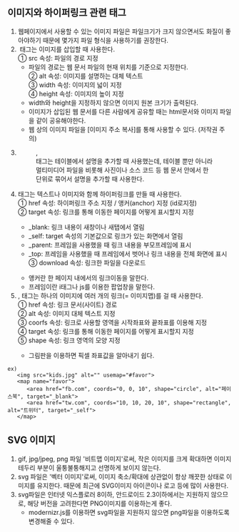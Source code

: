 ## 이미지와 하이퍼링크 관련 태그

1. 웹페이지에서 사용할 수 있는 이미지 파일은 파일크기가 크지 않으면서도 화질이 좋아야하기 때문에 몇가지 파일 형식을 사용하기를 권장한다.
2. <img> 태그는 이미지를 삽입할 때 사용한다.  
   ① src 속성: 파일의 경로 지정
    - 파일의 경로는 웹 문서 파일의 현재 위치를 기준으로 지정한다.  
      ② alt 속성: 이미지를 설명하는 대체 텍스트  
      ③ width 속성: 이미지의 넓이 지정  
      ④ height 속성: 이미지의 높이 지정
    - width와 height을 지정하지 않으면 이미지 원본 크기가 출력된다.
    - 이미지가 삽입된 웹 문서를 다른 사람에게 공유할 때는 html문서와 이미지 파일을 같이 공유해야한다.
    - 웹 상의 이미지 파일을 [이미지 주소 복사]를 통해 사용할 수 있다. (저작권 주의)
3. <figure>, <figcaption> 태그는 테이블에서 설명을 추가할 때 사용했는데, 테이블 뿐만 아니라 멀티미디어 파일을 비롯해 사진이나 소스 코드 등 웹 문서 안에서 한 단위로 묶어서 설명을 추가할 때 사용한다.
4. <a> 태그는 텍스트나 이미지와 함께 하이퍼링크를 만들 때 사용한다.  
   ① href 속성: 하이퍼링크 주소 지정 / 앵커(anchor) 지정 (id로지정)  
   ② target 속성: 링크를 통해 이동한 페이지를 어떻게 표시할지 지정
    - \_blank: 링크 내용이 새창이나 새탭에서 열림
    - \_self: target 속성의 기본값으로 링크가 있는 화면에서 열림
    - \_parent: 프레임을 사용했을 때 링크 내용을 부모프레임에 표시
    - \_top: 프레임을 사용했을 때 프레임에서 벗어나 링크 내용을 전체 화면에 표시  
      ③ download 속성: 링크한 파일을 다운로드
    * 앵커란 한 페이지 내에서의 링크이동을 말한다.
    * 프레임이란 i<frame>태그나 js를 이용한 팝업창을 말한다.
5. <map>, <area> 태그는 하나의 이미지에 여러 개의 링크(= 이미지맵)를 걸 때 사용한다.  
   ① href 속성: 링크 문서(사이트) 경로  
   ② alt 속성: 이미지 대체 텍스트 지정  
   ③ coorfs 속성: 링크로 사용할 영역을 시작좌표와 끝좌표를 이용해 지정  
   ④ target 속성: 링크를 통해 이동한 페이지를 어떻게 표시할지 지정  
   ⑤ shape 속성: 링크 영역의 모양 지정
    - 그림판을 이용하면 픽셀 좌표값을 알아내기 쉽다.

```
ex)
   <img src="kids.jpg" alt="" usemap="#favor">
   <map name="favor">
      <area href="fb.com", coords="0, 0, 10", shape="circle", alt="페이스북", target="_blank">
      <area href="tw.com", coords="10, 10, 20, 10", shape="rectangle", alt="트위터", target="_self">
   </map>
```

## SVG 이미지

1. gif, jpg/jpeg, png 파일 '비트맵 이미지'로써, 작은 이미지를 크게 확대하면 이미지 테두리 부분이 울퉁불퉁해지고 선명하게 보이지 않는다.
2. svg 파일은 '벡터 이미지'로써, 이미지 축소/확대에 상관없이 항상 깨끗한 상태로 이미지를 유지한다. 때문에 최근에 SVG이미지 아이콘이나 로고 등에 많이 사용한다.
3. svg파일은 인터넷 익스플로러 8이하, 안드로이드 2.3이하에서는 지원하지 않으므로, 해당 버전을 고려한다면 PNG이미지를 이용하는게 좋다.
    - modernizr.js를 이용하면 svg파일을 지원하지 않으면 png파일을 이용하도록 변경해줄 수 있다.
